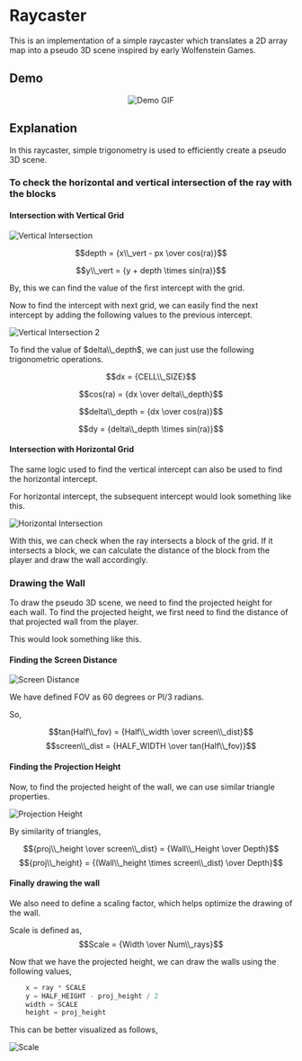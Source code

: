 
# Raycaster

This is an implementation of a simple raycaster which translates a 2D array map into a pseudo 3D scene inspired by early Wolfenstein Games.


## Demo

<p align="center">
  <img src="assets/demo_gif.gif" alt="Demo GIF"/>
</p>

## Explanation
In this raycaster, simple trigonometry is used to efficiently create a pseudo 3D scene.

### To check the horizontal and vertical intersection of the ray with the blocks

#### Intersection with Vertical Grid

<img src="assets/vertical_intersection.png" alt="Vertical Intersection"/>

$$depth = {x\\_vert - px \over cos(ra)}$$

$$y\\_vert = {y + depth \times sin(ra)}$$

By, this we can find the value of the first intercept with the grid.

Now to find the intercept with next grid, we can easily find the next intercept by adding the following values to the previous intercept.

<img src="assets/vertical_intersection_2.png" alt="Vertical Intersection 2"/>

To find the value of $delta\\_depth$, we can just use the following trigonometric operations.

$$dx = {CELL\\_SIZE}$$

$$cos(ra) = {dx \over delta\\_depth}$$

$$delta\\_depth = {dx \over cos(ra)}$$

$$dy = {delta\\_depth \times sin(ra)}$$

#### Intersection with Horizontal Grid

The same logic used to find the vertical intercept can also be used to find the horizontal intercept.

For horizontal intercept, the subsequent intercept would look something like this.

<img src="assets/horizontal_intersection.png" alt="Horizontal Intersection"/>

With this, we can check when the ray intersects a block of the grid. If it intersects a block, we can calculate the distance of the block from the player and draw the wall accordingly.

### Drawing the Wall

To draw the pseudo 3D scene, we need to find the projected height for each wall. To find the projected height, we first need to find the distance of that projected wall from the player.

This would look something like this.

#### Finding the Screen Distance

<img src="assets/screen_distance.png" alt="Screen Distance">

We have defined FOV as 60 degrees or PI/3 radians.

So,

$$tan(Half\\_fov) = {Half\\_width \over screen\\_dist}$$
$$screen\\_dist = {HALF_WIDTH \over tan(Half\\_fov)}$$

#### Finding the Projection Height

Now, to find the projected height of the wall, we can use similar triangle properties.

<img src="assets/projection_height.png" alt="Projection Height">

By similarity of triangles,

$${proj\\_height \over screen\\_dist} = {Wall\\_Height \over Depth}$$
$${proj\\_height} = {(Wall\\_height \times screen\\_dist) \over Depth}$$

#### Finally drawing the wall


We also need to define a scaling factor, which helps optimize the drawing of the wall.

Scale is defined as,
$$Scale = {Width \over Num\\_rays}$$

Now that we have the projected height, we can draw the walls using the following values,

```rust
    x = ray * SCALE
    y = HALF_HEIGHT - proj_height / 2
    width = SCALE
    height = proj_height
```
This can be better visualized as follows,

<img src="assets/scale.png" alt="Scale"/>
